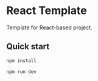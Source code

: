 # React Template
Template for React-based project.

## Quick start
```sh
npm install
```

```sh
npm run dev
```
